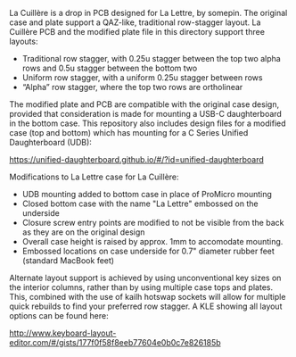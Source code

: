 La Cuillère is a drop in PCB designed for La Lettre, by somepin. The original case and plate support a QAZ-like, traditional row-stagger layout. La Cuillère PCB and the modified plate file in this directory support three layouts:

- Traditional row stagger, with 0.25u stagger between the top two alpha rows and 0.5u stagger between the bottom two
- Uniform row stagger, with a uniform 0.25u stagger between rows
- “Alpha” row stagger, where the top two rows are ortholinear

The modified plate and PCB are compatible with the original case design, provided that consideration is made for mounting a USB-C daughterboard in the bottom case. This repository also includes design files for a modified case (top and bottom) which has mounting for a C Series Unified Daughterboard (UDB): 

https://unified-daughterboard.github.io/#/?id=unified-daughterboard

Modifications to La Lettre case for La Cuillère:

- UDB mounting added to bottom case in place of ProMicro mounting
- Closed bottom case with the name "La Lettre" embossed on the underside
- Closure screw entry points are modified to not be visible from the back as they are on the original design
- Overall case height is raised by approx. 1mm to accomodate mounting.
- Embossed locations on case underside for 0.7" diameter rubber feet (standard MacBook feet)

Alternate layout support is achieved by using unconventional key sizes on the interior columns, rather than by using multiple case tops and plates. This, combined with the use of kailh hotswap sockets will allow for multiple quick rebuilds to find your preferred row stagger. A KLE showing all layout options can be found here:

http://www.keyboard-layout-editor.com/#/gists/177f0f58f8eeb77604e0b0c7e826185b